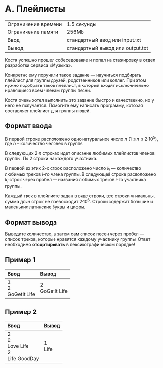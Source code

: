 # A. Плейлисты
<table>
  <tr>
      <td>Ограничение времени</td>
      <td>1.5 секунды</td>
  </tr>
  <tr>
      <td>Ограничение памяти</td>
      <td>256Mb</td>
  </tr>
  <tr>
      <td>Ввод</td>
      <td>стандартный ввод или input.txt</td>
  </tr>
  <tr>
      <td>Вывод</td>
      <td>стандартный вывод или output.txt</td>
  </tr>
</table>

Костя успешно прошел собеседование и попал на стажировку в отдел разработки сервиса «Музыка».  

Конкретно ему поручили такое задание — научиться подбирать плейлист для группы друзей, родственников или коллег. При этом нужно 
подобрать такой плейлист, в который входят исключительно нравящиеся всем членам группы песни.  

Костя очень хотел выполнить это задание быстро и качественно, но у него не получается. Помогите ему написать программу, которая 
составляет плейлист для группы людей.

## Формат ввода
В первой строке расположено одно натуральное число <i>n</i> (1 ≤ <i>n</i> ≤ 2·10<sup>5</sup>), где <i>n</i> – количество 
человек в группе.  

В следующих 2·<i>n</i> строках идет описание любимых плейлистов членов группы. По 2 строки на каждого участника.  

В первой из этих 2-х строк расположено число <i>k<sub>i</sub></i> — количество любимых треков <i>i</i>-го члена группы. В следующей строке расположено <i>k<sub>i</sub></i> строк через пробел — названия любимых треков <i>i</i>-го участника группы.  

Каждый трек в плейлисте задан в виде строки, все строки уникальны, сумма длин строк не превосходит 2·10<sup>6</sup>. Строки 
содержат большие и маленькие латинские буквы и цифры.

## Формат вывода
Выведите количество, а затем сам список песен через пробел — список треков, которые нравятся каждому участнику группы. 
Ответ необходимо <b>отсортировать</b> в лексикографическом порядке!

## Пример 1
| Ввод                     | Вывод              |
|:-------------------------|:-------------------|
| 1</br>2</br>GoGetIt Life | 2</br>GoGetIt Life |

## Пример 2
| Ввод                                         | Вывод      |
|:---------------------------------------------|:-----------|
| 2</br>2</br>Love Life</br>2</br>Life GoodDay | 1</br>Life |
